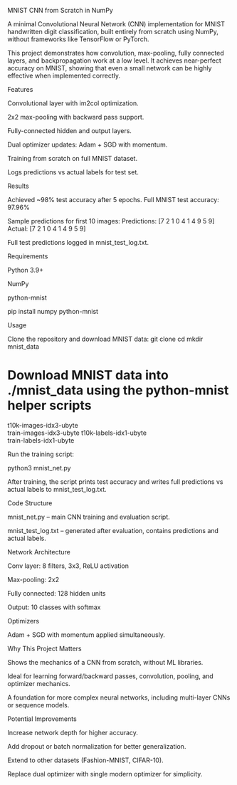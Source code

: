 MNIST CNN from Scratch in NumPy

A minimal Convolutional Neural Network (CNN) implementation for MNIST handwritten digit classification, built entirely from scratch using NumPy, without frameworks like TensorFlow or PyTorch.

This project demonstrates how convolution, max-pooling, fully connected layers, and backpropagation work at a low level. It achieves near-perfect accuracy on MNIST, showing that even a small network can be highly effective when implemented correctly.

Features

Convolutional layer with im2col optimization.

2x2 max-pooling with backward pass support.

Fully-connected hidden and output layers.

Dual optimizer updates: Adam + SGD with momentum.

Training from scratch on full MNIST dataset.

Logs predictions vs actual labels for test set.

Results

Achieved ~98% test accuracy after 5 epochs.
Full MNIST test accuracy: 97.96%


Sample predictions for first 10 images:
Predictions: [7 2 1 0 4 1 4 9 5 9]
Actual:      [7 2 1 0 4 1 4 9 5 9]

Full test predictions logged in mnist_test_log.txt.

Requirements

Python 3.9+

NumPy

python-mnist

pip install numpy python-mnist

Usage

Clone the repository and download MNIST data:
git clone <repo-url>
cd <repo>
mkdir mnist_data
# Download MNIST data into ./mnist_data using the python-mnist helper scripts
t10k-images-idx3-ubyte  
train-images-idx3-ubyte
t10k-labels-idx1-ubyte  
train-labels-idx1-ubyte

Run the training script:

python3 mnist_net.py

After training, the script prints test accuracy and writes full predictions vs actual labels to mnist_test_log.txt.

Code Structure

mnist_net.py – main CNN training and evaluation script.

mnist_test_log.txt – generated after evaluation, contains predictions and actual labels.

Network Architecture

Conv layer: 8 filters, 3x3, ReLU activation

Max-pooling: 2x2

Fully connected: 128 hidden units

Output: 10 classes with softmax

Optimizers

Adam + SGD with momentum applied simultaneously.

Why This Project Matters

Shows the mechanics of a CNN from scratch, without ML libraries.

Ideal for learning forward/backward passes, convolution, pooling, and optimizer mechanics.

A foundation for more complex neural networks, including multi-layer CNNs or sequence models.

Potential Improvements

Increase network depth for higher accuracy.

Add dropout or batch normalization for better generalization.

Extend to other datasets (Fashion-MNIST, CIFAR-10).

Replace dual optimizer with single modern optimizer for simplicity.


